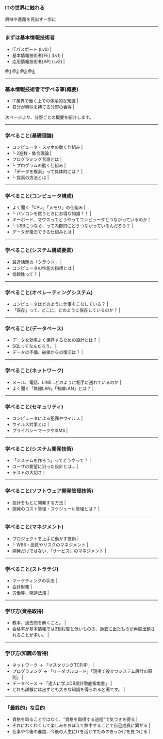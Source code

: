 ### ITの世界に触れる

興味や進路を見出す一歩に

---

### まずは基本情報技術者

- ITパスポート (Lv0) |
- 基本情報技術者[FE] (Lv1) |
- 応用情報技術者[AP] (Lv2) |

@[1](資格取得としては基本情報技術者を目標にします。)
@[2](最終目標は「資格取得」ではありません。)
@[3](勉強を通して興味や進路を見出すことが最終目標です。)
@[4](参照：https://www.jitec.ipa.go.jp/1_11seido/seido_gaiyo.html)

---

### 基本情報技術者で学べる事(概要)

- IT業界で働く上での体系的な知識 |
- 自分が興味を持てる分野の会得 |

次ページより、分野ごとの概要を紹介します。

---

### 学べること(基礎理論)

- コンピュータ・スマホの動く仕組み |
- └ 2進数・集合理論 |
- プログラミング言語とは |
- └ プログラムの動く仕組み |
- 「データを検索」って具体的には？ |
- └ 探索の方法とは |

---

### 学べること(コンピュータ構成)

- よく聞く「CPU」「メモリ」の仕組み |
- └ パソコンを買うときにお得な知識？！ |
- キーボード、マウスってどうやってコンピュータとつながっているのか |
- └ USBにつなぐ、って内部的にどうつながっているんだろう？ |
- データが復旧できる仕組みとは |

---

### 学べること(システム構成要素)

- 最近話題の「クラウド」 |
- コンピュータの性能の指標とは |
- 信頼性って？ |

---

### 学べること(オペレーティングシステム)

- コンピュータはどのように仕事をこなしている？ |
- 「保存」って、どこに、どのように保存しているのか？ |

---

### 学べること(データベース)

- データを効率よく保存するための設計とは？ |
- SQLってなんだろう。 |
- データの不備、破損からの復旧は？ |

---

### 学べること(ネットワーク)

- メール、電話、LINE…どのように相手に送れているのか |
- よく聞く「無線LAN」「有線LAN」とは？ |

---

### 学べること(セキュリティ)

- コンピュータによる犯罪やウイルス |
- ウイルス対策とは |
- プライバシーマークやISMS |

---

### 学べること(システム開発技術)

- 「システムを作ろう」ってどうやって？ |
- ユーザの要望に沿った設計とは… |
- テストの大切さ |

---

### 学べること(ソフトウェア開発管理技術)

- 設計をもとに開発する方法 |
- 開発のコスト管理・スケジュール管理とは？ |

---

### 学べること(マネジメント)

- プロジェクトを上手に動かす技術 |
- └ WBS・品質やリスクのマネジメント |
- 開発だけではない、「サービス」のマネジメント |

---

### 学べること(ストラテジ)

- マーケティングの手法 |
- 会計財務 |
- 労働等、関連法規 |

---

### 学び方(資格取得)

- 教本、過去問を解くこと。 |
- 合格率が基本情報では2割程度と低いものの、過去に出たものが再度出題されることが多い。 |

---

### 学び方(知識の習得)

- ネットワーク -> 「マスタリングTCP/IP」 |
- プログラミング -> 「リーダブルコード」「現場で役立つシステム設計の原則」 |
- データベース -> 「達人に学ぶDB設計徹底指南書」 |
- どれも試験には出ずとも大きな知識を得られる名著です。 |

---

### 「最終的」な目的

- 資格を取ることではなく、"資格を取得する過程"で気づきを得る |
- それにわくわくして楽しみをおぼえて熱中することで自己成長に繋がる |
- 仕事や今後の進路、今後の人生にITを活かすためのきっかけを見つける |